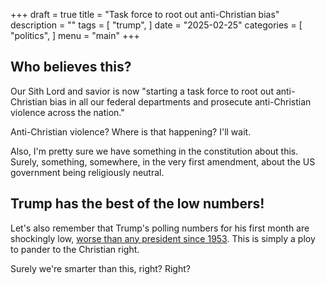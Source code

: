 +++
draft = true
title = "Task force to root out anti-Christian bias"
description = ""
tags = [
    "trump",
]
date = "2025-02-25"
categories = [
    "politics",
]
menu = "main"
+++

## Who believes this?

Our Sith Lord and savior is now "starting a task force to root out anti-Christian bias in all our federal departments and prosecute anti-Christian violence across the nation."

Anti-Christian violence?  Where is that happening?  I'll wait.

Also, I'm pretty sure we have something in the constitution about this.  Surely, something, somewhere, in the very first amendment, about the US government being religiously neutral.

## Trump has the best of the low numbers!

Let's also remember that Trump's polling numbers for his first month are shockingly low, [worse than any president since 1953](https://news.gallup.com/poll/656891/trump-job-approval-rating-congress-jumps.aspx).  This is simply a ploy to pander to the Christian right.

Surely we're smarter than this, right?  Right?
